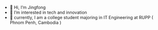- 👋 Hi, I’m Jingfong
- 👀 I’m interested in tech and innovation 
- 🌱 currently, I am a college student majoring in IT Engineering at RUPP ( Phnom Penh, Cambodia )  

<!---
Jingfong-hub/Jingfong-hub is a ✨ special ✨ repository because its `README.md` (this file) appears on your GitHub profile.
You can click the Preview link to take a look at your changes.
--->
